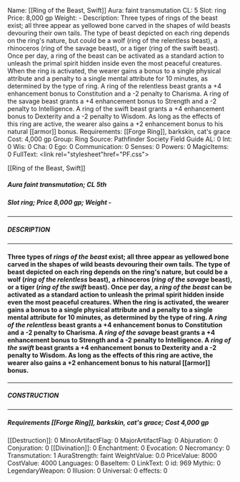 Name: [[Ring of the Beast, Swift]]
Aura: faint transmutation
CL: 5
Slot: ring
Price: 8,000 gp
Weight: -
Description: Three types of rings of the beast exist; all three appear as yellowed bone carved in the shapes of wild beasts devouring their own tails. The type of beast depicted on each ring depends on the ring's nature, but could be a wolf (ring of the relentless beast), a rhinoceros (ring of the savage beast), or a tiger (ring of the swift beast). Once per day, a ring of the beast can be activated as a standard action to unleash the primal spirit hidden inside even the most peaceful creatures. When the ring is activated, the wearer gains a bonus to a single physical attribute and a penalty to a single mental attribute for 10 minutes, as determined by the type of ring. A ring of the relentless beast grants a +4 enhancement bonus to Constitution and a -2 penalty to Charisma. A ring of the savage beast grants a +4 enhancement bonus to Strength and a -2 penalty to Intelligence. A ring of the swift beast grants a +4 enhancement bonus to Dexterity and a -2 penalty to Wisdom. As long as the effects of this ring are active, the wearer also gains a +2 enhancement bonus to his natural [[armor]] bonus.
Requirements: [[Forge Ring]], barkskin, cat's grace
Cost: 4,000 gp
Group: Ring
Source: Pathfinder Society Field Guide
AL: 0
Int: 0
Wis: 0
Cha: 0
Ego: 0
Communication: 0
Senses: 0
Powers: 0
MagicItems: 0
FullText: <link rel="stylesheet"href="PF.css"><div class="heading"><p class="alignleft">[[Ring of the Beast, Swift]]</p><div style="clear: both;"></div></div><div><h5><b>Aura </b>faint transmutation; <b>CL </b>5th</h5><h5><b>Slot </b>ring; <b>Price </b>8,000 gp; <b>Weight </b>-</h5></div><hr/><div><h5><b>DESCRIPTION</b></h5></div><hr/><div><h4><p>Three types of <i>rings of the beast</i> exist; all three appear as yellowed bone carved in the shapes of wild beasts devouring their own tails. The type of beast depicted on each ring depends on the ring's nature, but could be a wolf (<i>ring of the relentless</i> beast), a rhinoceros (<i>ring of the savage</i> beast), or a tiger (<i>ring of the swift</i> beast). Once per day, a <i>ring of the beast</i> can be activated as a standard action to unleash the primal spirit hidden inside even the most peaceful creatures. When the ring is activated, the wearer gains a bonus to a single physical attribute and a penalty to a single mental attribute for 10 minutes, as determined by the type of ring. A <i>ring of the relentless</i> beast grants a +4 enhancement bonus to Constitution and a -2 penalty to Charisma. A <i>ring of the savage</i> beast grants a +4 enhancement bonus to Strength and a -2 penalty to Intelligence. A <i>ring of the swift</i> beast grants a +4 enhancement bonus to Dexterity and a -2 penalty to Wisdom. As long as the effects of this ring are active, the wearer also gains a +2 enhancement bonus to his natural [[armor]] bonus.</p></h4></div><hr/><div><h5><b>CONSTRUCTION</b></h5></div><hr/><div><h5><b>Requirements </b>[[Forge Ring]], <i>barkskin</i>, <i>cat's grace</i>; <b>Cost </b>4,000 gp</h5></div>
[[Destruction]]: 0
MinorArtifactFlag: 0
MajorArtifactFlag: 0
Abjuration: 0
Conjuration: 0
[[Divination]]: 0
Enchantment: 0
Evocation: 0
Necromancy: 0
Transmutation: 1
AuraStrength: faint
WeightValue: 0.0
PriceValue: 8000
CostValue: 4000
Languages: 0
BaseItem: 0
LinkText: 0
id: 969
Mythic: 0
LegendaryWeapon: 0
Illusion: 0
Universal: 0
effects: 0

